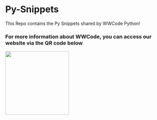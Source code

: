 # Py-Snippets
This Repo contains the Py Snippets shared by WWCode Python!

### For more information about WWCode, you can access our website via the QR code below



<img src="https://user-images.githubusercontent.com/48460884/61989842-267c0b00-b070-11e9-8e57-3d12877e6c52.png" width="200" height="200" />

